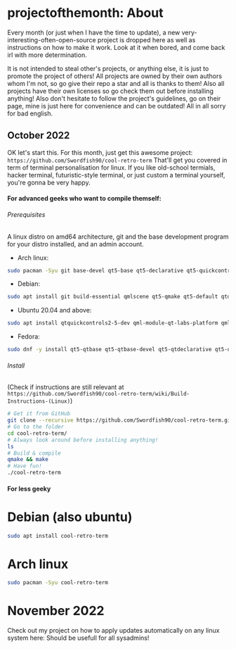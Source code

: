 # projectofthemonth: About
Every month (or just when I have the time to update), a new very-interesting-often-open-source project is dropped here as well as instructions on how to make it work. Look at it when bored, and come back irl with more determination.

It is not intended to steal other's projects, or anything else, it is just to promote the project of others! All projects are owned by their own authors whom I'm not, so go give their repo a star and all is thanks to them! Also all projects have their own licenses so go check them out before installing anything!
Also don't hesitate to follow the project's guidelines, go on their page, mine is just here for convenience and can be outdated!
All in all sorry for bad english.
## October 2022
OK let's start this. For this month, just get this awesome project:
```https://github.com/Swordfish90/cool-retro-term```
That'll get you covered in term of terminal personalisation for linux.
If you like old-school termials, hacker terminal, futuristic-style terminal, or just custom a terminal yourself, you're gonna be very happy.
#### For advanced geeks who want to compile themself:
###### Prerequisites
A linux distro on amd64 architecture, git and the base development program for your distro installed, and an admin account.
* Arch linux:
```sh
sudo pacman -Syu git base-devel qt5-base qt5-declarative qt5-quickcontrols qt5-graphicaleffects
```
* Debian:
```sh
sudo apt install git build-essential qmlscene qt5-qmake qt5-default qtdeclarative5-dev qml-module-qtquick-controls2 qml-module-qtgraphicaleffects qml-module-qtquick-dialogs qml-module-qtquick-localstorage qml-module-qtquick-window2 qml-module-qt-labs-settings qml-module-qt-labs-folderlistmodel
```
* Ubuntu 20.04 and above:
```sh
sudo apt install qtquickcontrols2-5-dev qml-module-qt-labs-platform qml-module-qtquick-controls qml-module-qtquick-layouts qml-module-qtquick-localstorage
```
* Fedora:
```sh
sudo dnf -y install qt5-qtbase qt5-qtbase-devel qt5-qtdeclarative qt5-qtdeclarative-devel qt5-qtgraphicaleffects qt5-qtquickcontrols redhat-rpm-config && sudo ln -s /usr/lib64/qt5/bin/qmake /usr/bin/qmake
```
###### Install
(Check if instructions are still relevant at ```https://github.com/Swordfish90/cool-retro-term/wiki/Build-Instructions-(Linux)```)
```sh
# Get it from GitHub
git clone --recursive https://github.com/Swordfish90/cool-retro-term.git
# Go to the folder
cd cool-retro-term/
# Always look around before installing anything!
ls
# Build & compile
qmake && make
# Have fun!
./cool-retro-term
```

#### For less geeky
# Debian (also ubuntu)
```sh
sudo apt install cool-retro-term
```
# Arch linux
```sh
sudo pacman -Syu cool-retro-term
```
# November 2022
Check out my project on how to apply updates automatically on any linux system here: 
Should be usefull for all sysadmins!